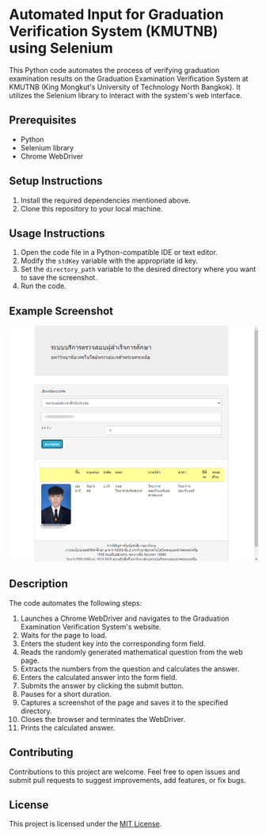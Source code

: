# Automated Input for Graduation Verification System (KMUTNB) using Selenium

This Python code automates the process of verifying graduation examination results on the Graduation Examination Verification System at KMUTNB (King Mongkut's University of Technology North Bangkok). It utilizes the Selenium library to interact with the system's web interface.

## Prerequisites
- Python
- Selenium library
- Chrome WebDriver

## Setup Instructions
1. Install the required dependencies mentioned above.
2. Clone this repository to your local machine.

## Usage Instructions
1. Open the code file in a Python-compatible IDE or text editor.
2. Modify the `stdKey` variable with the appropriate id key.
3. Set the `directory_path` variable to the desired directory where you want to save the screenshot.
4. Run the code.

## Example Screenshot
![Screenshot](screenshot.png)

## Description
The code automates the following steps:
1. Launches a Chrome WebDriver and navigates to the Graduation Examination Verification System's website.
2. Waits for the page to load.
3. Enters the student key into the corresponding form field.
4. Reads the randomly generated mathematical question from the web page.
5. Extracts the numbers from the question and calculates the answer.
6. Enters the calculated answer into the form field.
7. Submits the answer by clicking the submit button.
8. Pauses for a short duration.
9. Captures a screenshot of the page and saves it to the specified directory.
10. Closes the browser and terminates the WebDriver.
11. Prints the calculated answer.

## Contributing
Contributions to this project are welcome. Feel free to open issues and submit pull requests to suggest improvements, add features, or fix bugs.

## License
This project is licensed under the [MIT License](LICENSE).
